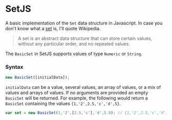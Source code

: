 # SetJS

A basic implementation of the `Set` data structure in Javascript. In case you don't know what a [set][1] is, I'll quote Wikipedia.

> A set is an abstract data structure that can store certain values, without any particular order, and no repeated values.

The `BasicSet` in SetJS supports values of type `Numeric` or `String`.

### Syntax

```javascript
new BasicSet([initialData]);
```
`initialData` can be a value, several values, an array of values, or a mix of values and arrays of values. If no arguments are provided an empty `BasicSet` will be returned. For example, the following would return a `BasicSet` containing the values `{1,'2',2.5,'c','d',5}`.
```javascript
var set = new BasicSet(1,'2',[2.5,'c'],'d',5.0); // {1,'2',2.5,'c','d',5.0}
```

[1]: http://en.wikipedia.org/wiki/Set_(computer_science) "Set (abstract data type)"
